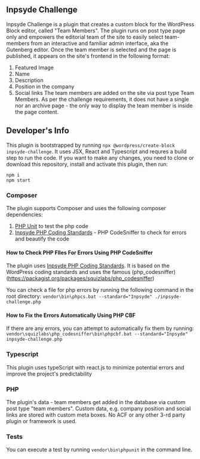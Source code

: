 ## Inpsyde Challenge
Inpsyde Challenge is a plugin that creates a custom block for the WordPress Block editor, called "Team Members". The plugin runs on post type page only and empowers the editorial team of the site to easily select team-members from an interactive and familiar admin interface, aka the Gutenberg editor. Once the team member is selected and the page is published, it appears on the site's frontend in the following format:
1. Featured Image
2. Name
3. Description
4. Position in the company
5. Social links
The team members are added on the site via post type Team Members. As per the challenge requirements, it does not have a single nor an archive page - the only way to display the team member is inside the page content.
## Developer's Info
This plugin is bootstrapped by running `npx @wordpress/create-block inpsyde-challenge`. It uses JSX, React and Typescript and requres a build step to run the code. If you want to make any changes, you need to clone or download this repository, install and activate this plugin, then run:

    npm i
    npm start

### Composer
The plugin supports Composer and uses the following composer dependencies:
1. [PHP Unit](https://phpunit.readthedocs.io/en/9.5/) to test the php code
2. [Inpsyde PHP Coding Standards](https://phpunit.readthedocs.io/en/9.5/) - PHP CodeSniffer to check for errors and beautify the code

#### How to Check PHP FIles For Errors Using PHP CodeSniffer
The plugin uses [Inpsyde PHP Coding Standards](https://github.com/inpsyde/php-coding-standards). It is based on the WordPress coding standards and uses the famous (php_codesniffer)(https://packagist.org/packages/squizlabs/php_codesniffer)

You can check a file for php errors by running the following command in the root directory:
`vendor\bin\phpcs.bat --standard="Inpsyde" ./inpsyde-challenge.php`

#### How to Fix the Errors Automatically Using PHP CBF
If there are any errors, you can attempt to automatically fix them by running:
`vendor\squizlabs\php_codesniffer\bin\phpcbf.bat --standard="Inpsyde" inpsyde-challenge.php`

### Typescript
This plugin uses typeScript with react.js to minimize potential errors and improve the project's predictability
### PHP
The plugin's data - team members get added in the database via custom post type "team members". Custom data, e.g. company position and social links are stored with custom meta boxes. No ACF or any other 3-rd party plugin or framework is used.
### Tests
You can execute a test by running `vendor\bin\phpunit` in the command line.